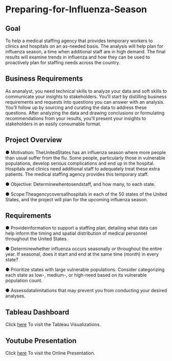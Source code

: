 # Preparing-for-Influenza-Season

## Goal
 To help a medical staffing agency that provides temporary workers to clinics
 and hospitals on an as-needed basis. The analysis will help plan for influenza
 season, a time when additional staff are in high demand. The final results will
 examine trends in influenza and how they can be used to proactively plan for
 staffing needs across the country.
 
 ## Business Requirements
 As ananalyst, you need technical skills to analyze your data and soft skills to communicate your
 insights to stakeholders. You’ll start by distilling business requirements and requests into questions
 you can answer with an analysis. You’ll follow up by sourcing and curating the data to address these
 questions. After analyzing the data and drawing conclusions or formulating recommendations from
 your results, you’ll present your insights to stakeholders in an easily consumable format.
 
 ##  Project Overview
 
 ● Motivation: TheUnitedStates has an influenza season where more people than usual
 suffer from the flu. Some people, particularly those in vulnerable populations, develop serious
 complications and end up in the hospital. Hospitals and clinics need additional staff to
 adequately treat these extra patients. The medical staffing agency provides this temporary
 staff.
 
 ● Objective: Determinewhentosendstaff, and how many, to each state.
 
 ● Scope:Theagencycoversallhospitals in each of the 50 states of the United States, and
 the project will plan for the upcoming influenza season.

 ## Requirements
 ● Provideinformation to support a staffing plan, detailing what data can help inform the timing
 and spatial distribution of medical personnel throughout the United States.
 
 ● Determinewhether influenza occurs seasonally or throughout the entire year. If seasonal,
 does it start and end at the same time (month) in every state?
 
 ● Prioritize states with large vulnerable populations. Consider categorizing each state as low-,
 medium-, or high-need based on its vulnerable population count.
 
 ● Assessdatalimitations that may prevent you from conducting your desired analyses.

 ## Tableau Dashboard
Click [here](https://public.tableau.com/app/profile/tamer.nas1925/viz/Ex2_9InfluenzaShield/InfluenzaShield) To visit the Tableau Visualizations.

## Youtube Presentation
Click [here](https://youtu.be/N_D8C8OBGJA) To visit the Online Presentation.
